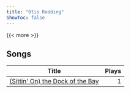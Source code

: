 ```yaml
---
title: "Otis Redding"
ShowToc: false
---
```


{{< more >}}

## Songs
Title | Plays 
----- | -----: 
[(Sittin' On) the Dock of the Bay](/songs/sittin-on-the-dock-of-the-bay) | 1

